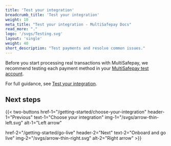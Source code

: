 ```yaml
---
title: 'Test your integration'
breadcrumb_title: 'Test your integration'
weight: 10
meta_title: "Test your integration - MultiSafepay Docs"
read_more: "."
logo: '/svgs/Testing.svg'
layout: 'single'
weight: 40
short_description: "Test payments and resolve common issues."
---
```


Before you start processing real transactions with MultiSafepay, we recommend testing each payment method in your [MultiSafepay test account](https://testmerchant.multisafepay.com/).

For full guidance, see [Test your integration](/payments/testing/).

## Next steps

{{< two-buttons
href-1="/getting-started/choose-your-integration" header-1="Previous" text-1="Choose your integration" img-1="/svgs/arrow-thin-left.svg" alt-1="Left arrow" 

href-2="/getting-started/go-live" header-2="Next" text-2="Onboard and go live" img-2="/svgs/arrow-thin-right.svg" alt-2="Right arrow" >}}
